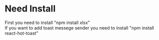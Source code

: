 # Need Install

First you need to install "npm install xlsx"<br>
If you want to add toast messege sender you need to install "npm install react-hot-toast"
